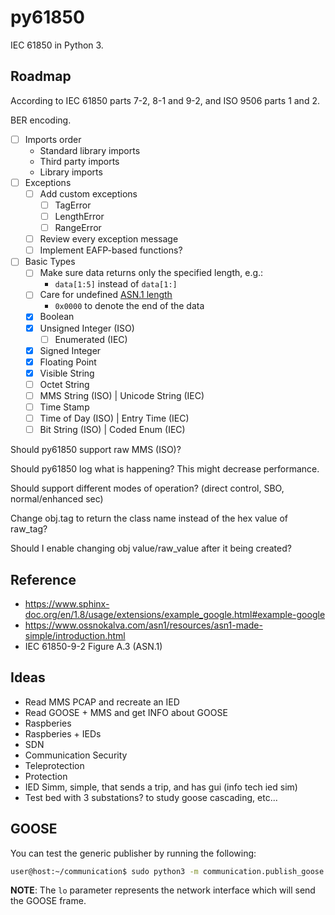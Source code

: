 # py61850

IEC 61850 in Python 3.

## Roadmap

According to IEC 61850 parts 7-2, 8-1 and 9-2, and ISO 9506 parts 1 and 2. 

BER encoding.

- [ ] Imports order
    - Standard library imports
    - Third party imports
    - Library imports
- [ ] Exceptions
  - [ ] Add custom exceptions
    - [ ] TagError
    - [ ] LengthError
    - [ ] RangeError
  - [ ] Review every exception message
  - [ ] Implement EAFP-based functions?
- [ ] Basic Types
  - [ ] Make sure data returns only the specified length, e.g.:
    - `data[1:5]` instead of `data[1:]` 
  - [ ] Care for undefined [ASN.1 length](http://luca.ntop.org/Teaching/Appunti/asn1.html)
    - `0x0000` to denote the end of the data 
  - [X] Boolean
  - [X] Unsigned Integer (ISO)
    - [ ] Enumerated (IEC)
  - [X] Signed Integer
  - [X] Floating Point
  - [X] Visible String
  - [ ] Octet String
  - [ ] MMS String (ISO) | Unicode String (IEC)
  - [ ] Time Stamp
  - [ ] Time of Day (ISO) | Entry Time (IEC)  
  - [ ] Bit String (ISO) | Coded Enum (IEC)

Should py61850 support raw MMS (ISO)?

Should py61850 log what is happening? This might decrease performance.

Should support different modes of operation? (direct control, SBO, normal/enhanced sec)

Change obj.tag to return the class name instead of the hex value of raw_tag?

Should I enable changing obj value/raw_value after it being created?

## Reference

- https://www.sphinx-doc.org/en/1.8/usage/extensions/example_google.html#example-google
- https://www.ossnokalva.com/asn1/resources/asn1-made-simple/introduction.html
- IEC 61850-9-2 Figure A.3 (ASN.1)

## Ideas

- Read MMS PCAP and recreate an IED
- Read GOOSE + MMS and get INFO about GOOSE
- Raspberies
- Raspberies + IEDs
- SDN
- Communication Security
- Teleprotection
- Protection
- IED Simm, simple, that sends a trip, and has gui (info tech ied sim)
- Test bed with 3 substations? to study goose cascading, etc...

## GOOSE

You can test the generic publisher by running the following:

```bash
user@host:~/communication$ sudo python3 -m communication.publish_goose lo
```

**NOTE**: The `lo` parameter represents the network interface which will send the GOOSE frame.  
